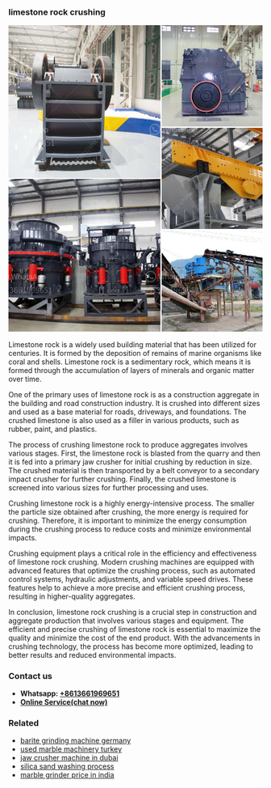 <h3>limestone rock crushing</h3><img src='1702950149.jpg' alt=''><p>Limestone rock is a widely used building material that has been utilized for centuries. It is formed by the deposition of remains of marine organisms like coral and shells. Limestone rock is a sedimentary rock, which means it is formed through the accumulation of layers of minerals and organic matter over time.</p><p>One of the primary uses of limestone rock is as a construction aggregate in the building and road construction industry. It is crushed into different sizes and used as a base material for roads, driveways, and foundations. The crushed limestone is also used as a filler in various products, such as rubber, paint, and plastics.</p><p>The process of crushing limestone rock to produce aggregates involves various stages. First, the limestone rock is blasted from the quarry and then it is fed into a primary jaw crusher for initial crushing by reduction in size. The crushed material is then transported by a belt conveyor to a secondary impact crusher for further crushing. Finally, the crushed limestone is screened into various sizes for further processing and uses.</p><p>Crushing limestone rock is a highly energy-intensive process. The smaller the particle size obtained after crushing, the more energy is required for crushing. Therefore, it is important to minimize the energy consumption during the crushing process to reduce costs and minimize environmental impacts.</p><p>Crushing equipment plays a critical role in the efficiency and effectiveness of limestone rock crushing. Modern crushing machines are equipped with advanced features that optimize the crushing process, such as automated control systems, hydraulic adjustments, and variable speed drives. These features help to achieve a more precise and efficient crushing process, resulting in higher-quality aggregates.</p><p>In conclusion, limestone rock crushing is a crucial step in construction and aggregate production that involves various stages and equipment. The efficient and precise crushing of limestone rock is essential to maximize the quality and minimize the cost of the end product. With the advancements in crushing technology, the process has become more optimized, leading to better results and reduced environmental impacts.</p><h3>Contact us</h3><ul><li><strong>Whatsapp:&nbsp;<a href="https://wa.me/8613661969651">+8613661969651</a></strong></li><li><a href="https://swt.shibang-china.com/?git&amp;zhl&amp;limestone rock crushing"><strong>Online Service(chat now)</strong></a></li></ul><h3>Related</h3><ul><li><a href='barite grinding machine germany.md'>barite grinding machine germany</a></li><li><a href='used marble machinery turkey.md'>used marble machinery turkey</a></li><li><a href='jaw crusher machine in dubai.md'>jaw crusher machine in dubai</a></li><li><a href='silica sand washing process.md'>silica sand washing process</a></li><li><a href='marble grinder price in india.md'>marble grinder price in india</a></li></ul>